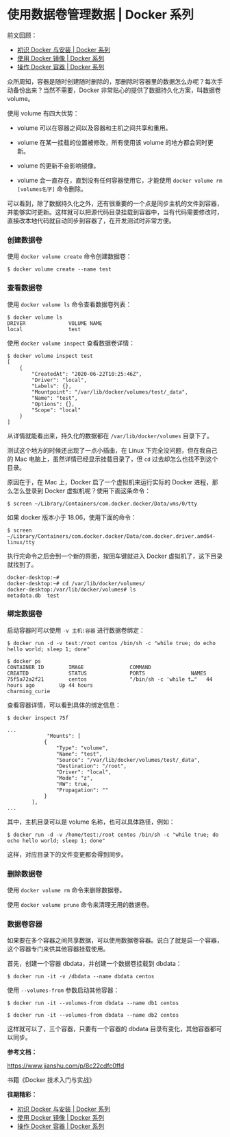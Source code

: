 # 使用数据卷管理数据 | Docker 系列

前文回顾：

- [初识 Docker 与安装 | Docker 系列](<https://github.com/yongxinz/tech-blog/blob/master/docker/初识 Docker 与安装  Docker 系列.md>)
- [使用 Docker 镜像 | Docker 系列](<https://github.com/yongxinz/tech-blog/blob/master/docker/使用 Docker 镜像  Docker 系列.md>)
- [操作 Docker 容器 | Docker 系列](<https://github.com/yongxinz/tech-blog/blob/master/docker/操作 Docker 容器  Docker 系列.md>)

众所周知，容器是随时创建随时删除的，那删除时容器里的数据怎么办呢？每次手动备份出来？当然不需要，Docker 非常贴心的提供了数据持久化方案，叫数据卷 volume。

使用 volume 有四大优势：

- volume 可以在容器之间以及容器和主机之间共享和重用。

- volume 在某一挂载的位置被修改，所有使用该 volume 的地方都会同时更新。

- volume 的更新不会影响镜像。

- volume 会一直存在，直到没有任何容器使用它，才能使用 `docker volume rm [volumes名字]` 命令删除。

可以看到，除了数据持久化之外，还有很重要的一个点是同步主机的文件到容器，并能够实时更新。这样就可以把源代码目录挂载到容器中，当有代码需要修改时，直接改本地代码就自动同步到容器了，在开发测试时非常方便。

### 创建数据卷

使用 `docker volume create` 命令创建数据卷：

```shell
$ docker volume create --name test
```

### 查看数据卷

使用 `docker volume ls` 命令查看数据卷列表：

```shell
$ docker volume ls
DRIVER              VOLUME NAME
local               test
```

使用 `docker volume inspect` 查看数据卷详情：

```shell
$ docker volume inspect test
[
    {
        "CreatedAt": "2020-06-22T10:25:46Z",
        "Driver": "local",
        "Labels": {},
        "Mountpoint": "/var/lib/docker/volumes/test/_data",
        "Name": "test",
        "Options": {},
        "Scope": "local"
    }
]
```

从详情就能看出来，持久化的数据都在 `/var/lib/docker/volumes` 目录下了。

测试这个地方的时候还出现了一点小插曲，在 Linux 下完全没问题，但在我自己的 Mac 电脑上，虽然详情已经显示挂载目录了，但 `cd` 过去却怎么也找不到这个目录。

原因在于，在 Mac 上，Docker 启了一个虚拟机来运行实际的 Docker 进程，那么怎么登录到 Docker 虚拟机呢？使用下面这条命令：

```shell
$ screen ~/Library/Containers/com.docker.docker/Data/vms/0/tty
```

如果 docker 版本小于 18.06，使用下面的命令：

```shell
$ screen ~/Library/Containers/com.docker.docker/Data/com.docker.driver.amd64-linux/tty
```

执行完命令之后会到一个新的界面，按回车键就进入 Docker 虚拟机了，这下目录就找到了。

```shell
docker-desktop:~#
docker-desktop:~# cd /var/lib/docker/volumes/
docker-desktop:/var/lib/docker/volumes# ls
metadata.db  test
```

### 绑定数据卷

启动容器时可以使用 `-v 主机:容器` 进行数据卷绑定：

```shell
$ docker run -d -v test:/root centos /bin/sh -c "while true; do echo hello world; sleep 1; done"

$ docker ps
CONTAINER ID        IMAGE               COMMAND                  CREATED             STATUS              PORTS               NAMES
75f5a72a2f21        centos              "/bin/sh -c 'while t…"   44 hours ago        Up 44 hours                             charming_curie
```

查看容器详情，可以看到具体的绑定信息：

```shell
$ docker inspect 75f

...
			 "Mounts": [
            {
                "Type": "volume",
                "Name": "test",
                "Source": "/var/lib/docker/volumes/test/_data",
                "Destination": "/root",
                "Driver": "local",
                "Mode": "z",
                "RW": true,
                "Propagation": ""
            }
        ],
...
```

其中，主机目录可以是 volume 名称，也可以具体路径，例如：

```shell
$ docker run -d -v /home/test:/root centos /bin/sh -c "while true; do echo hello world; sleep 1; done"
```

这样，对应目录下的文件变更都会得到同步。

### 删除数据卷

使用 `docker volume rm` 命令来删除数据卷。

使用 `docker volume prune` 命令来清理无用的数据卷。

### 数据卷容器

如果要在多个容器之间共享数据，可以使用数据卷容器。说白了就是启一个容器，这个容器专门来供其他容器挂载使用。

首先，创建一个容器 dbdata，并创建一个数据卷挂载到 dbdata：

```shell
$ docker run -it -v /dbdata --name dbdata centos
```

使用 `--volumes-from` 参数启动其他容器：

```shell
$ docker run -it --volumes-from dbdata --name db1 centos

$ docker run -it --volumes-from dbdata --name db2 centos
```

这样就可以了，三个容器，只要有一个容器的 dbdata 目录有变化，其他容器都可以同步。

**参考文档：**

https://www.jianshu.com/p/8c22cdfc0ffd

书籍《Docker 技术入门与实战》

**往期精彩：**

- [初识 Docker 与安装 | Docker 系列](<https://github.com/yongxinz/tech-blog/blob/master/docker/初识 Docker 与安装  Docker 系列.md>)
- [使用 Docker 镜像 | Docker 系列](<https://github.com/yongxinz/tech-blog/blob/master/docker/使用 Docker 镜像  Docker 系列.md>)
- [操作 Docker 容器 | Docker 系列](<https://github.com/yongxinz/tech-blog/blob/master/docker/操作 Docker 容器  Docker 系列.md>)

